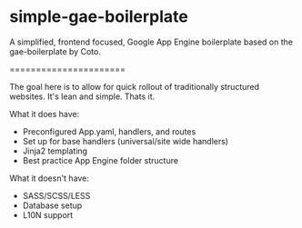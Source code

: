 simple-gae-boilerplate
======================

A simplified, frontend focused, Google App Engine boilerplate based on the gae-boilerplate by Coto.

======================

The goal here is to allow for quick rollout of traditionally structured websites. It's lean and simple. Thats it.

What it does have:

- Preconfigured App.yaml, handlers, and routes
- Set up for base handlers (universal/site wide handlers)
- Jinja2 templating
- Best practice App Engine folder structure


What it doesn't have:

- SASS/SCSS/LESS
- Database setup
- L10N support